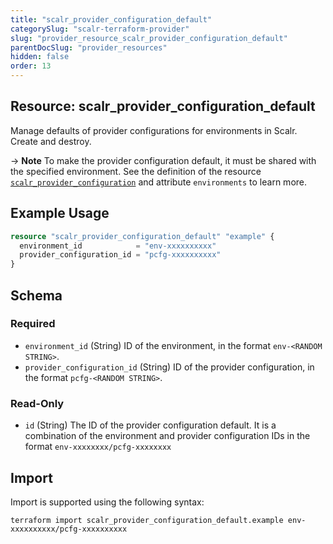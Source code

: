 ```yaml
---
title: "scalr_provider_configuration_default"
categorySlug: "scalr-terraform-provider"
slug: "provider_resource_scalr_provider_configuration_default"
parentDocSlug: "provider_resources"
hidden: false
order: 13
---
```

## Resource: scalr_provider_configuration_default

Manage defaults of provider configurations for environments in Scalr. Create and destroy.

-> **Note** To make the provider configuration default, it must be shared with the specified environment. See the definition of the resource [`scalr_provider_configuration`](provider_resource_scalr_provider_configuration) and attribute `environments` to learn more.

## Example Usage

```terraform
resource "scalr_provider_configuration_default" "example" {
  environment_id            = "env-xxxxxxxxxx"
  provider_configuration_id = "pcfg-xxxxxxxxxx"
}
```

<!-- schema generated by tfplugindocs -->
## Schema

### Required

- `environment_id` (String) ID of the environment, in the format `env-<RANDOM STRING>`.
- `provider_configuration_id` (String) ID of the provider configuration, in the format `pcfg-<RANDOM STRING>`.

### Read-Only

- `id` (String) The ID of the provider configuration default. It is a combination of the environment and provider configuration IDs in the format `env-xxxxxxxx/pcfg-xxxxxxxx`

## Import

Import is supported using the following syntax:

```shell
terraform import scalr_provider_configuration_default.example env-xxxxxxxxxx/pcfg-xxxxxxxxxx
```
